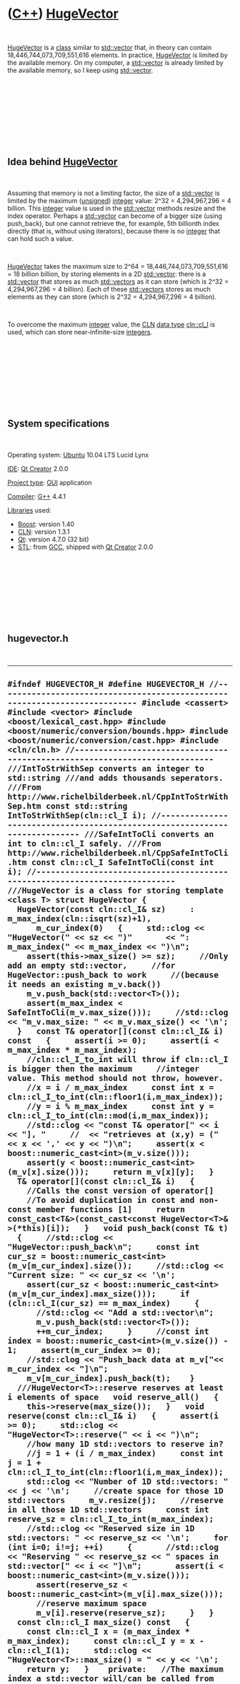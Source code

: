 



 

 

 

 

 

([C++](Cpp.htm)) [HugeVector](CppHugeVector.htm)
================================================

 

[HugeVector](CppHugeVector.htm) is a [class](CppClass.htm) similar to
[std::vector](CppVector.htm) that, in theory can contain
18,446,744,073,709,551,616 elements. In practice,
[HugeVector](CppHugeVector.htm) is limited by the available memory. On
my computer, a [std::vector](CppVector.htm) is already limited by the
available memory, so I keep using [std::vector](CppVector.htm).

 

 

 

 

 

Idea behind [HugeVector](CppHugeVector.htm)
-------------------------------------------

 

Assuming that memory is not a limiting factor, the size of a
[std::vector](CppVector.htm) is limited by the maximum
([unsigned](CppUnsigned.htm)) [integer](CppInt.htm) value: 2\^32 =
4,294,967,296 = 4 billion. This [integer](CppInt.htm) value is used in
the [std::vector](CppVector.htm) methods resize and the index operator.
Perhaps a [std::vector](CppVector.htm) can become of a bigger size
(using push\_back), but one cannot retrieve the, for example, 5th
billionth index directly (that is, without using iterators), because
there is no [integer](CppInt.htm) that can hold such a value.

 

[HugeVector](CppHugeVector.htm) takes the maximum size to 2\^64 =
18,446,744,073,709,551,616 = 18 billion billion, by storing elements in
a 2D [std::vector](CppVector.htm): there is a
[std::vector](CppVector.htm) that stores as much
[std::vectors](CppVector.htm) as it can store (which is 2\^32 =
4,294,967,296 = 4 billion). Each of these [std::vectors](CppVector.htm)
stores as much elements as they can store (which is 2\^32 =
4,294,967,296 = 4 billion).

 

To overcome the maximum [integer](CppInt.htm) value, the
[CLN](CppCln.htm) [data type](CppDataType.htm) [cln::cl\_I](CppCl_I.htm)
is used, which can store near-infinite-size [integers](CppInt.htm).

 

 

 

 

 

System specifications
---------------------

 

Operating system: [Ubuntu](http://www.ubuntu.com) 10.04 LTS Lucid Lynx

[IDE](CppIde.htm): [Qt Creator](CppQtCreator.htm) 2.0.0

[Project type](CppQtProjectType.htm): [GUI](CppGui.htm) application

[Compiler](CppCompiler.htm): [G++](CppGpp.htm) 4.4.1

[Libraries](CppLibrary.htm) used:

-   [Boost](CppBoost.htm): version 1.40
-   [CLN](CppCln.htm): version 1.3.1
-   [Qt](CppQt.htm): version 4.7.0 (32 bit)
-   [STL](CppStl.htm): from [GCC](CppGcc.htm), shipped with [Qt
    Creator](CppQt.htm) 2.0.0

 

 

 

 

 

hugevector.h
------------

 

  -----------------------------------------------------------------------------------------------------------------------------------------------------------------------------------------------------------------------------------------------------------------------------------------------------------------------------------------------------------------------------------------------------------------------------------------------------------------------------------------------------------------------------------------------------------------------------------------------------------------------------------------------------------------------------------------------------------------------------------------------------------------------------------------------------------------------------------------------------------------------------------------------------------------------------------------------------------------------------------------------------------------------------------------------------------------------------------------------------------------------------------------------------------------------------------------------------------------------------------------------------------------------------------------------------------------------------------------------------------------------------------------------------------------------------------------------------------------------------------------------------------------------------------------------------------------------------------------------------------------------------------------------------------------------------------------------------------------------------------------------------------------------------------------------------------------------------------------------------------------------------------------------------------------------------------------------------------------------------------------------------------------------------------------------------------------------------------------------------------------------------------------------------------------------------------------------------------------------------------------------------------------------------------------------------------------------------------------------------------------------------------------------------------------------------------------------------------------------------------------------------------------------------------------------------------------------------------------------------------------------------------------------------------------------------------------------------------------------------------------------------------------------------------------------------------------------------------------------------------------------------------------------------------------------------------------------------------------------------------------------------------------------------------------------------------------------------------------------------------------------------------------------------------------------------------------------------------------------------------------------------------------------------------------------------------------------------------------------------------------------------------------------------------------------------------------------------------------------------------------------------------------------------------------------------------------------------------------------------------------------------------------------------------------------------------------------------------------------------------------------------------------------------------------------------------------------------------------------------------------------------------------------------------------------------------------------------------------------------------------------------------------------------------------------------------------------------------------------------------------------------------------------------------------------------------------------------------------------------------------------------------------------------------------------------------------------------------------------------------------------------------------------------------------------------------------------------------------------------------------------------------------------------------------------------------------------------------------------------------------------------------------------------------------------------------------------------------------------------------------------------------------------------------------------------------------------------------------------------------------------------------------------------------------------------------------------------------------------------------------------------------------------------------------------------------------------------------------------------------------------------------------------------------------------------------------------------------------------------------------------------------------------------------------------------------------------------------------------------------------------------------------------------------------------------------------------------------------------------------------------------------------------------------------------------------------------------------------------------------------------------------------------------------------------------------------------------------------------------------------------------------------------------------------------------------------------------------------------------------------------------------------------------------------------------------------------------------------------------------------------------------------------------------------------------------------------------------------------------------------------------------------------------------------------------------------------------------------------------------------------------------------------------------------------------------------------------------------------------------------------------------------------------
  ` #ifndef HUGEVECTOR_H #define HUGEVECTOR_H //--------------------------------------------------------------------------- #include <cassert> #include <vector> #include <boost/lexical_cast.hpp> #include <boost/numeric/conversion/bounds.hpp> #include <boost/numeric/conversion/cast.hpp> #include <cln/cln.h> //--------------------------------------------------------------------------- ///IntToStrWithSep converts an integer to std::string ///and adds thousands seperators. ///From http://www.richelbilderbeek.nl/CppIntToStrWithSep.htm const std::string IntToStrWithSep(cln::cl_I i); //--------------------------------------------------------------------------- ///SafeIntToCli converts an int to cln::cl_I safely. ///From http://www.richelbilderbeek.nl/CppSafeIntToCli.htm const cln::cl_I SafeIntToCli(const int i); //--------------------------------------------------------------------------- ///HugeVector is a class for storing template <class T> struct HugeVector {   HugeVector(const cln::cl_I& sz)     : m_max_index(cln::isqrt(sz)+1),       m_cur_index(0)   {     std::clog << "HugeVector(" << sz << ")"       << ": m_max_index(" << m_max_index << ")\n";     assert(this->max_size() >= sz);     //Only add an empty std::vector,     //for HugeVector::push_back to work     //(because it needs an existing m_v.back())     m_v.push_back(std::vector<T>());      assert(m_max_index < SafeIntToCli(m_v.max_size()));     //std::clog << "m_v.max_size: " << m_v.max_size() << '\n';   }   const T& operator[](const cln::cl_I& i) const   {     assert(i >= 0);     assert(i < m_max_index * m_max_index);      //cln::cl_I_to_int will throw if cln::cl_I is bigger then the maximum     //integer value. This method should not throw, however.     //x = i / m_max_index     const int x = cln::cl_I_to_int(cln::floor1(i,m_max_index));     //y = i % m_max_index     const int y = cln::cl_I_to_int(cln::mod(i,m_max_index));     //std::clog << "const T& operator[" << i << "], "     //  << "retrieves at (x,y) = (" << x << ',' << y << ")\n";     assert(x < boost::numeric_cast<int>(m_v.size()));     assert(y < boost::numeric_cast<int>(m_v[x].size()));     return m_v[x][y];   }    T& operator[](const cln::cl_I& i)   {     //Calls the const version of operator[]     //To avoid duplication in const and non-const member functions [1]     return const_cast<T&>(const_cast<const HugeVector<T>& >(*this)[i]);   }   void push_back(const T& t)   {     //std::clog << "HugeVector::push_back\n";     const int cur_sz = boost::numeric_cast<int>(m_v[m_cur_index].size());     //std::clog << "Current size: " << cur_sz << '\n';     assert(cur_sz < boost::numeric_cast<int>(m_v[m_cur_index].max_size()));     if (cln::cl_I(cur_sz) == m_max_index)     {       //std::clog << "Add a std::vector\n";       m_v.push_back(std::vector<T>());       ++m_cur_index;     }     //const int index = boost::numeric_cast<int>(m_v.size()) - 1;     assert(m_cur_index >= 0);     //std::clog << "Push_back data at m_v["<< m_cur_index << "]\n";     m_v[m_cur_index].push_back(t);    }   ///HugeVector<T>::reserve reserves at least i elements of space   void reserve_all()   {     this->reserve(max_size());   }   void reserve(const cln::cl_I& i)   {     assert(i >= 0);     std::clog << "HugeVector<T>::reserve(" << i << ")\n";     //how many 1D std::vectors to reserve in?     //j = 1 + (i / m_max_index)     const int j = 1 + cln::cl_I_to_int(cln::floor1(i,m_max_index));     std::clog << "Number of 1D std::vectors: " << j << '\n';     //create space for those 1D std::vectors     m_v.resize(j);     //reserve in all those 1D std::vectors     const int reserve_sz = cln::cl_I_to_int(m_max_index);     //std::clog << "Reserved size in 1D std::vectors: " << reserve_sz << '\n';     for (int i=0; i!=j; ++i)     {       //std::clog << "Reserving " << reserve_sz << " spaces in std::vector[" << i << "]\n";       assert(i < boost::numeric_cast<int>(m_v.size()));       assert(reserve_sz < boost::numeric_cast<int>(m_v[i].max_size()));       //reserve maximum space       m_v[i].reserve(reserve_sz);     }   }   const cln::cl_I max_size() const   {     const cln::cl_I x = (m_max_index * m_max_index);     const cln::cl_I y = x - cln::cl_I(1);     std::clog << "HugeVector<T>::max_size() = " << y << '\n';     return y;   }    private:   //The maximum index a std::vector will/can be called from   const cln::cl_I m_max_index;   //m_cur_index is the index in m_v currently working on   //(m_v.size() does not work, because in HugeVector::reserve   // the 1D std::vectors must exist, to be able to reserve   // memory for them).   int m_cur_index;   //The 2D std::vector containing all data   std::vector<std::vector<T> > m_v; }; //--------------------------------------------------------------------------- ///m_max_index = 2 ^ 27 = 134217728 ///m_max_index = 2 ^ 28 = 268435456 ///m_max_index must be less than std::vector<T>::max_size ///Measured was 357913941, which equals 2 ^ 28.415 ///template <class T> ///const cln::cl_I HugeVector<T>::m_max_index("134217728"); //--------------------------------------------------------------------------- ///IntToStrWithSep converts an integer to std::string ///and adds thousands seperators. ///From http://www.richelbilderbeek.nl/CppIntToStrWithSep.htm const std::string IntToStrWithSep(cln::cl_I i) {   std::string s     = boost::lexical_cast<std::string>(cln::mod(i,10));   i = cln::floor1(i,10);   int d = 1;   while (!cln::zerop(i))   {     s = boost::lexical_cast<std::string>(cln::mod(i,10))       + (d % 3 == 0 ? "," : "")       + s;     i = cln::floor1(i,10);     ++d;   }   return s; } //--------------------------------------------------------------------------- ///SafeIntToCli converts an int to cln::cl_I safely. ///From http://www.richelbilderbeek.nl/CppSafeIntToCli.htm const cln::cl_I SafeIntToCli(const int i) {   //A cln::cl_I can handle integer values to 2^29 in its constructor   if (i < 536870912)   {     return cln::cl_I(i);   }   const std::string s = boost::lexical_cast<std::string>(i);   return cln::cl_I(s.c_str()); } //--------------------------------------------------------------------------- #endif // HUGEVECTOR_H `
  -----------------------------------------------------------------------------------------------------------------------------------------------------------------------------------------------------------------------------------------------------------------------------------------------------------------------------------------------------------------------------------------------------------------------------------------------------------------------------------------------------------------------------------------------------------------------------------------------------------------------------------------------------------------------------------------------------------------------------------------------------------------------------------------------------------------------------------------------------------------------------------------------------------------------------------------------------------------------------------------------------------------------------------------------------------------------------------------------------------------------------------------------------------------------------------------------------------------------------------------------------------------------------------------------------------------------------------------------------------------------------------------------------------------------------------------------------------------------------------------------------------------------------------------------------------------------------------------------------------------------------------------------------------------------------------------------------------------------------------------------------------------------------------------------------------------------------------------------------------------------------------------------------------------------------------------------------------------------------------------------------------------------------------------------------------------------------------------------------------------------------------------------------------------------------------------------------------------------------------------------------------------------------------------------------------------------------------------------------------------------------------------------------------------------------------------------------------------------------------------------------------------------------------------------------------------------------------------------------------------------------------------------------------------------------------------------------------------------------------------------------------------------------------------------------------------------------------------------------------------------------------------------------------------------------------------------------------------------------------------------------------------------------------------------------------------------------------------------------------------------------------------------------------------------------------------------------------------------------------------------------------------------------------------------------------------------------------------------------------------------------------------------------------------------------------------------------------------------------------------------------------------------------------------------------------------------------------------------------------------------------------------------------------------------------------------------------------------------------------------------------------------------------------------------------------------------------------------------------------------------------------------------------------------------------------------------------------------------------------------------------------------------------------------------------------------------------------------------------------------------------------------------------------------------------------------------------------------------------------------------------------------------------------------------------------------------------------------------------------------------------------------------------------------------------------------------------------------------------------------------------------------------------------------------------------------------------------------------------------------------------------------------------------------------------------------------------------------------------------------------------------------------------------------------------------------------------------------------------------------------------------------------------------------------------------------------------------------------------------------------------------------------------------------------------------------------------------------------------------------------------------------------------------------------------------------------------------------------------------------------------------------------------------------------------------------------------------------------------------------------------------------------------------------------------------------------------------------------------------------------------------------------------------------------------------------------------------------------------------------------------------------------------------------------------------------------------------------------------------------------------------------------------------------------------------------------------------------------------------------------------------------------------------------------------------------------------------------------------------------------------------------------------------------------------------------------------------------------------------------------------------------------------------------------------------------------------------------------------------------------------------------------------------------------------------------------------------------------------------------------------------------------------

 

 

 

 

 





 

[![Valid XHTML 1.0 Strict](valid-xhtml10.png){width="88"
height="31"}](http://validator.w3.org/check?uri=referer)
